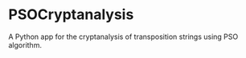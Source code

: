 # PSOCryptanalysis
A Python app for the cryptanalysis of transposition strings using PSO algorithm.

